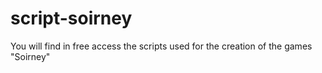 # script-soirney
You will find in free access the scripts used for the creation of the games "Soirney"
